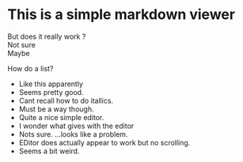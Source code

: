 # This is a simple markdown viewer
  
But does it really work ?   
Not sure  
Maybe
  
How do a list?  
  
* Like this apparently
* Seems pretty good. 
* Cant recall how to do itallics. 
* Must be a way though. 
* Quite a nice simple editor. 
* I wonder what gives with the editor
* Nots sure. ...looks like a problem.
* EDitor does actually appear to work but no scrolling. 
* Seems a bit weird. 





